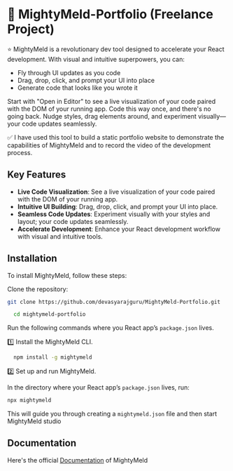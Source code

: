 
# 🚀 MightyMeld-Portfolio (Freelance Project)

⭐ MightyMeld is a revolutionary dev tool designed to accelerate your React development. With visual and intuitive superpowers, you can:

- Fly through UI updates as you code
- Drag, drop, click, and prompt your UI into place
- Generate code that looks like you wrote it

Start with "Open in Editor" to see a live visualization of your code paired with the DOM of your running app. Code this way once, and there's no going back. Nudge styles, drag elements around, and experiment visually—your code updates seamlessly.

✅ I have used this tool to build a static portfolio website to demonstrate the capabilities of MightyMeld and to record the video of the development process.



## Key Features
- **Live Code Visualization**: See a live visualization of your code paired with the DOM of your running app.
- **Intuitive UI Building**: Drag, drop, click, and prompt your UI into place.
- **Seamless Code Updates**: Experiment visually with your styles and layout; your code updates seamlessly.
- **Accelerate Development**: Enhance your React development workflow with visual and intuitive tools.


## Installation

To install MightyMeld, follow these steps:

 Clone the repository:

   ```bash
  git clone https://github.com/devasyarajguru/MightyMeld-Portfolio.git
  ```

  ``` bash 
    cd mightymeld-portfolio
  ```

Run the following commands where you React app’s ``` package.json ```  lives.

1️⃣ Install the MightyMeld CLI.

```bash
  npm install -g mightymeld
```
2️⃣ Set up and run MightyMeld.

In the directory where your React app’s ``` package.json ``` lives, run:

```bash 
npx mightymeld
```

This will guide you through creating a ``` mightymeld.json ``` file and then start MightyMeld studio
    
## Documentation

Here's the official [Documentation](https://docs.mightymeld.com/docs/category/getting-started) of MightyMeld

